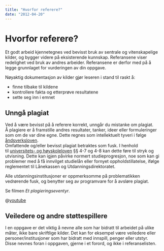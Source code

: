```yaml
---
title: "Hvorfor referere?"
date: "2012-04-20"
---
```


# Hvorfor referere?

Et godt arbeid kjennetegnes ved bevisst bruk av sentrale og vitenskapelige kilder, og bygger videre på eksisterende kunnskap. Referansene viser redelighet ved bruk av andres arbeider. Referansene er derfor med på å legge grunnlaget for vurderingen av din oppgave.

Nøyaktig dokumentasjon av kilder gjør leseren i stand til raskt å:

- finne tilbake til kildene
- kontrollere fakta og etterprøve resultatene
- sette seg inn i emnet

## Unngå plagiat

Ved å være bevisst på å referere korrekt, unngår du mistanke om plagiat.  
Å plagiere er å framstille andres resultater, tanker, ideer eller formuleringer som om de var dine egne. Dette regnes som intellektuelt tyveri i følge [åndsverksloven](http://www.lovdata.no/all/hl-19610512-002.html "(nytt vindu)").  
Omfattende og/eller bevisst plagiat betraktes som fusk. I henhold til [universitets- og høyskoleloven](http://www.lovdata.no/all/nl-20050401-015.html "(nytt vindu)") §§ 4-7 og 4-8 kan dette føre til stryk og utvisning. Dette kan igjen påvirke normert studieprogresjon, noe som kan gi problemer med å få innvilget studielån eller fornyet oppholdstillatelse, ifølge reglementet til Lånekassen og Utdanningsdirektoratet.

Alle utdanningsinstitusjoner er oppmerksomme på problematikken vedrørende fusk, og benytter seg av programvare for å avsløre plagiat.

Se filmen _Et plagieringseventyr_.

@[youtube](Mwbw9KF-ACY)

## Veiledere og andre støttespillere

I en oppgave er det viktig å nevne alle som har bidratt til arbeidet på ulike måter, ikke bare skriftlige kilder. Det kan for eksempel være veiledere eller personer/institusjoner som har bidratt med innspill, penger eller utstyr. Disse nevnes foran i oppgaven, gjerne i et forord, og ikke i referanselisten.
